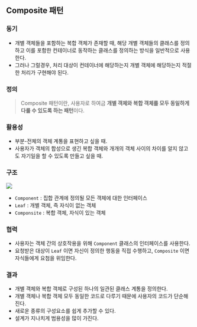 ## Composite 패턴

### 동기

- 개별 객체들을 포함하는 복합 객체가 존재할 때, 해당 개별 객체들의 클래스를 정의하고 이를 포함한 컨테이너로 동작하는 클래스를 정의하는 방식을 일반적으로 사용한다.
- 그러나 그럴경우, 처리 대상이 컨테이너에 해당하는지 개별 객체에 해당하는지 적절한 처리가 구현해야 된다.

### 정의

> Composite 패턴이란, 사용자로 하여금 **개별 객체와 복합 객체를 모두 동일하게 다룰 수 있도록 하는 패턴**이다.

### 활용성

- 부분-전체의 객체 계통을 표현하고 싶을 때.
- 사용자가 객체의 합성으로 생긴 복합 객체와 개개의 객체 사이의 차이를 알지 않고도 자기일을 할 수 있도록 만들고 싶을 때.

### 구조

![](https://scvgoe.github.io/img/composite.jpg)

- `Component` : 집합 관계에 정의될 모든 객체에 대한 인터페이스
- `Leaf` : 개별 객체, 즉 자식이 없는 객체
- `Componsite` : 복합 객체, 자식이 있는 객체

### 협력

- 사용자는 객체 간의 상호작용을 위해 `Component` 클래스의 인터페이스를 사용한다.
- 요청받은 대상이 `Leaf` 이면 자신이 정의한 행동을 직접 수행하고, `Composite` 이면 자식들에게 요첨을 위임한다.

### 결과

- 개별 객체와 복합 객체로 구성된 하나의 일관된 클래스 계통을 정의한다.
- 개별 객체나 복합 객체 모두 동일한 코드로 다루기 때문에 사용자의 코드가 단순해진다.
- 새로운 종류의 구성요소를 쉽게 추가할 수 있다.
- 설계가 지나치게 범용성을 많이 가진다.
